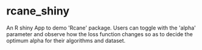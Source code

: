 # rcane_shiny
An R shiny App to demo 'Rcane' package.
Users can toggle with the 'alpha' parameter and observe how the loss function changes so as to decide the optimum alpha for their algorithms and dataset.

